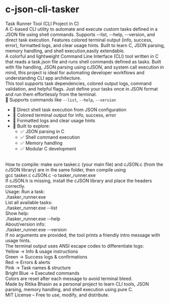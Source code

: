 # c-json-cli-tasker
Task Runner Tool (CLI Project in C)
<br>
A C-based CLI utility to automate and execute custom tasks defined in a JSON file using shell commands. Supports --list, --help, --version, and direct task execution. Features colored terminal output (info, success, error), formatted logs, and clear usage hints. Built to learn C, JSON parsing, memory handling, and shell execution,easily extendable.
<br>
A colorful and lightweight Command Line Interface (CLI) tool written in C that reads a task.json file and runs shell commands defined as tasks. Built with file handling, JSON parsing using cJSON, and system call execution in mind, this project is ideal for automating developer workflows and understanding CLI app architecture.
<br>
This tool supports task dependencies, colored output logs, command validation, and helpful flags. Just define your tasks once in JSON format and run them effortlessly from the terminal.
<br>
🔹 Supports commands like `--list`, `--help`, `--version`
- 🔹 Direct shell task execution from JSON configuration
- 🔹 Colored terminal output for info, success, error
- 🔹 Formatted logs and clear usage hints
- 🔹 Built to explore:
  - ✅ JSON parsing in C
  - ✅ Shell command execution
  - ✅ Memory handling
  - ✅ Modular C development
<br>
How to compile: make sure tasker.c (your main file) and cJSON.c (from the cJSON library) are in the same folder, then compile using
<br>
gcc tasker.c cJSON.c -o tasker_runner.exe
<br>
If cJSON.h is missing, install the cJSON library and place the headers correctly.
<br>
Usage:
Run a task:
<br>
./tasker_runner.exe <task_name>
<br>
List all available tasks:
<br>
./tasker_runner.exe --list
<br>
Show help:
<br>
./tasker_runner.exe --help
<br>
About/version info:
<br>
./tasker_runner.exe --version
<br>
If no arguments are provided, the tool prints a friendly intro message with usage hints.
<br>
The terminal output uses ANSI escape codes to differentiate logs:
<br>
Yellow → Info & usage instructions
<br>
Green → Success logs & confirmations
<br>
Red → Errors & alerts
<br>
Pink → Task names & structure
<br>
Bright Blue → Executed commands
<br>
Colors are reset after each message to avoid terminal bleed.
<br>
Made by Ritika Bhasin as a personal project to learn CLI tools, JSON parsing, memory handling, and shell execution using pure C.
<br>
MIT License – Free to use, modify, and distribute.
